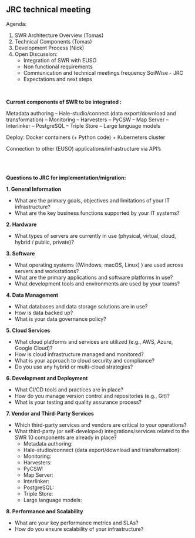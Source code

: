 ## JRC technical meeting

Agenda:
1. SWR Architecture Overview (Tomas)
2. Technical Components (Tomas)
3. Development Process (Nick)
4. Open Discussion:
   - Integration of SWR with EUSO
   - Non functional requirements 
   - Communication and technical meetings frequency SoilWise - JRC 
   - Expectations and next steps

<br />

**Current components of SWR to be integrated :**

Metadata authoring – Hale-studio/connect (data export/download and transformation) – Monitoring – Harvesters – PyCSW – Map Server – Interlinker – PostgreSQL – Triple Store – Large language models 

Deploy: Docker containers (+ Python code) + Kuberneters cluster

Connection to other (EUSO) applications/infrastructure via API’s

<br />
<br />

**Questions to JRC for implementation/migration:**

**1. General Information**

- What are the primary goals, objectives and limitations of your IT infrastructure? 
- What are the key business functions supported by your IT systems?

**2. Hardware**
- What types of servers are currently in use (physical, virtual, cloud, hybrid / public, private)?

**3. Software**
- What operating systems ((Windows, macOS, Linux) ) are used across servers and workstations? 
- What are the primary applications and software platforms in use? 
- What development tools and environments are used by your teams?

**4. Data Management**
- What databases and data storage solutions are in use? 
- How is data backed up?
- What is your data governance policy?

**5. Cloud Services**
- What cloud platforms and services are utilized (e.g., AWS, Azure, Google Cloud)? 
- How is cloud infrastructure managed and monitored? 
- What is your approach to cloud security and compliance? 
- Do you use any hybrid or multi-cloud strategies?

**6. Development and Deployment**
- What CI/CD tools and practices are in place? 
- How do you manage version control and repositories (e.g., Git)? 
- What is your testing and quality assurance process?

**7. Vendor and Third-Party Services**
- Which third-party services and vendors are critical to your operations?
- What third-party (or self-developed) integrations/services related to the SWR 10 components are already in place?
  - Metadata authoring:
  - Hale-studio/connect (data export/download and transformation):
  - Monitoring:
  - Harvesters:
  - PyCSW:
  - Map Server:
  - Interlinker:
  - PostgreSQL:
  - Triple Store:
  - Large language models:

**8. Performance and Scalability**
- What are your key performance metrics and SLAs? 
- How do you ensure scalability of your infrastructure?
